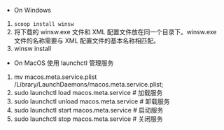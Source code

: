 - On Windows
1. `scoop install winsw`
2. 将下载的 winsw.exe 文件和 XML 配置文件放在同一个目录下。winsw.exe 文件的名称需要与 XML 配置文件的基本名称相匹配。
3. winsw install

- On MacOS
使用 launchctl 管理服务
1. mv macos.meta.service.plist /Library/LaunchDaemons/macos.meta.service.plist;
2. sudo launchctl load macos.meta.service # 加载服务
3. sudo launchctl unload macos.meta.service # 卸载服务
4. sudo launchctl start macos.meta.service # 启动服务
5. sudo launchctl stop macos.meta.service # 关闭服务
